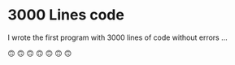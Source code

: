 # 3000 Lines code

I wrote the first program with 3000 lines of code without errors ...

🙃 🙃 🙃 🙃 🙃 🙃 🙃
